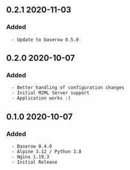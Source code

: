 ## 0.2.1 2020-11-03 <dave at tiredofit dot ca>
 
   ### Added
      - Update to baserow 0.5.0

## 0.2.0 2020-10-07 <dave at tiredofit dot ca>

   ### Added
      - Better handling of configuration changes
      - Initial MJML Server support
      - Application works :)

## 0.1.0 2020-10-07 <dave at tiredofit dot ca>

   ### Added
      - Baserow 0.4.0
      - Alpine 3.12 / Python 3.8
      - Nginx 1.19.3
      - Initial Release

